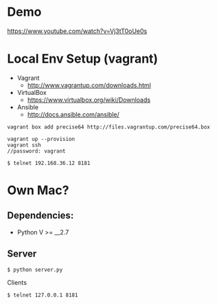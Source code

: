 # Demo

https://www.youtube.com/watch?v=Vj3tT0oUe0s

# Local Env Setup (vagrant)

* Vagrant
    * http://www.vagrantup.com/downloads.html
* VirtualBox
    * https://www.virtualbox.org/wiki/Downloads
* Ansible
    * http://docs.ansible.com/ansible/

```
vagrant box add precise64 http://files.vagrantup.com/precise64.box
```

```
vagrant up --provision
vagrant ssh
//password: vagrant
```

```
$ telnet 192.168.36.12 8181
```


# Own Mac?

## Dependencies:

* Python V >= __2.7

## Server

```
$ python server.py
```

Clients

```
$ telnet 127.0.0.1 8181
```